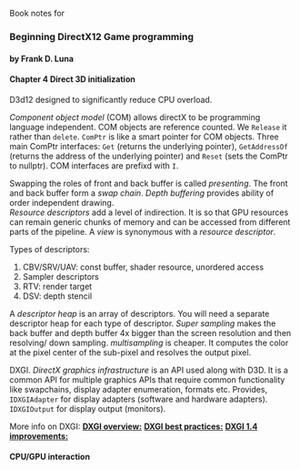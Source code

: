 Book notes for  
### Beginning DirectX12 Game programming
#### by Frank D. Luna


#### Chapter 4 Direct 3D initialization
D3d12 designed to significantly reduce CPU overload.  

*Component object model* (COM) allows directX to be programming language independent. COM objects are reference counted. We `Release` it rather than `delete`. `ComPtr` is like a smart pointer for COM objects. Three main ComPtr interfaces: `Get` (returns the underlying pointer), `GetAddressOf` (returns the address of the underlying pointer) and `Reset` (sets the ComPtr to nullptr). COM interfaces are prefixd with `I`.  

Swapping the roles of front and back buffer is called *presenting*. The front and back buffer form a *swap chain*. *Depth buffering* provides ability of order independent drawing.  
*Resource descriptors* add a level of indirection. It is so that GPU resources can remain generic chunks of memory and can be accessed from different parts of the pipeline. A *view* is synonymous with a *resource descriptor*.  

Types of descriptors:
1. CBV/SRV/UAV: const buffer, shader resource, unordered access
2. Sampler descriptors
3. RTV: render target
4. DSV: depth stencil

A *descriptor heap* is an array of descriptors. You will need a separate descriptor heap for each type of descriptor.
*Super sampling* makes the back buffer and depth buffer 4x bigger than the screen resolution and then resolving/ down sampling. *multisampling* is cheaper. It computes the color at the pixel center of the sub-pixel and resolves the output pixel.

DXGI. *DirectX graphics infrastructure* is an API used along with D3D. It is a common API for multiple graphics APIs that require common functionality like swapchains, display adapter enumeration, formats etc. Provides,  
`IDXGIAdapter` for display adapters (software and hardware adapters).  
`IDXGIOutput` for display output (monitors).  

More info on DXGI:
[**DXGI overview:**](http://msdn.microsoft.com/en-us/library/windows/desktop/bb205075(v=vs.85).aspx)  
[**DXGI best practices:**](http://msdn.microsoft.com/en-us/library/windows/desktop/ee417025(v=vs.85).aspx)
[**DXGI 1.4 improvements:**]( http://msdn.microsoft.com/en-us/library/windows/desktop/mt427784%28v=vs.85%29.aspx)  

#### CPU/GPU interaction
